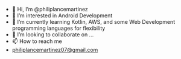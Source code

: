 - 👋 Hi, I’m @philiplancemartinez
- 👀 I’m interested in Android Development
- 🌱 I’m currently learning Kotlin, AWS, and some Web Development programming languages for flexibility
- 💞️ I’m looking to collaborate on ...
- 📫 How to reach me 
- philiplancemartinez07@gmail.com

<!---
philiplancemartinez/philiplancemartinez is a ✨ special ✨ repository because its `README.md` (this file) appears on your GitHub profile.
You can click the Preview link to take a look at your changes.
--->
